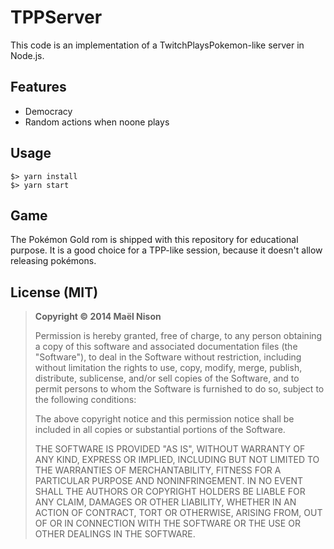 # TPPServer

This code is an implementation of a TwitchPlaysPokemon-like server in Node.js.

## Features

- Democracy
- Random actions when noone plays

## Usage

```
$> yarn install
$> yarn start
```

## Game

The Pokémon Gold rom is shipped with this repository for educational purpose. It is a good choice for a TPP-like session, because it doesn't allow releasing pokémons.

## License (MIT)

> **Copyright © 2014 Maël Nison**
>
> Permission is hereby granted, free of charge, to any person obtaining a copy of this software and associated documentation files (the "Software"), to deal in the Software without restriction, including without limitation the rights to use, copy, modify, merge, publish, distribute, sublicense, and/or sell copies of the Software, and to permit persons to whom the Software is furnished to do so, subject to the following conditions:
>
> The above copyright notice and this permission notice shall be included in all copies or substantial portions of the Software.
>
> THE SOFTWARE IS PROVIDED "AS IS", WITHOUT WARRANTY OF ANY KIND, EXPRESS OR IMPLIED, INCLUDING BUT NOT LIMITED TO THE WARRANTIES OF MERCHANTABILITY, FITNESS FOR A PARTICULAR PURPOSE AND NONINFRINGEMENT. IN NO EVENT SHALL THE AUTHORS OR COPYRIGHT HOLDERS BE LIABLE FOR ANY CLAIM, DAMAGES OR OTHER LIABILITY, WHETHER IN AN ACTION OF CONTRACT, TORT OR OTHERWISE, ARISING FROM, OUT OF OR IN CONNECTION WITH THE SOFTWARE OR THE USE OR OTHER DEALINGS IN THE SOFTWARE.
